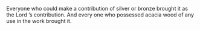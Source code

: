 Everyone who could make a contribution of silver or bronze brought it as the Lord ’s contribution. And every one who possessed acacia wood of any use in the work brought it.
